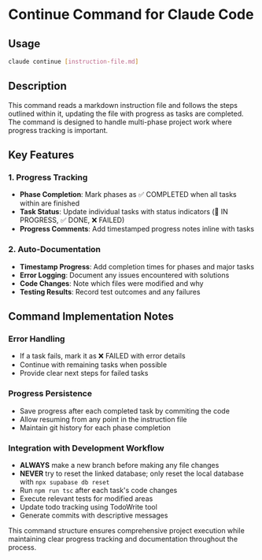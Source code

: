 # Continue Command for Claude Code

## Usage
```bash
claude continue [instruction-file.md]
```

## Description
This command reads a markdown instruction file and follows the steps outlined within it, updating the file with progress as tasks are completed. The command is designed to handle multi-phase project work where progress tracking is important.

## Key Features

### 1. Progress Tracking
- **Phase Completion**: Mark phases as ✅ COMPLETED when all tasks within are finished
- **Task Status**: Update individual tasks with status indicators (🔄 IN PROGRESS, ✅ DONE, ❌ FAILED)
- **Progress Comments**: Add timestamped progress notes inline with tasks

### 2. Auto-Documentation
- **Timestamp Progress**: Add completion times for phases and major tasks
- **Error Logging**: Document any issues encountered with solutions
- **Code Changes**: Note which files were modified and why
- **Testing Results**: Record test outcomes and any failures

## Command Implementation Notes

### Error Handling
- If a task fails, mark it as ❌ FAILED with error details
- Continue with remaining tasks when possible
- Provide clear next steps for failed tasks

### Progress Persistence
- Save progress after each completed task by commiting the code
- Allow resuming from any point in the instruction file
- Maintain git history for each phase completion

### Integration with Development Workflow
- **ALWAYS** make a new branch before making any file changes 
- **NEVER** try to reset the linked database; only reset the local database with `npx supabase db reset`
- Run `npm run tsc` after each task's code changes
- Execute relevant tests for modified areas
- Update todo tracking using TodoWrite tool
- Generate commits with descriptive messages

This command structure ensures comprehensive project execution while maintaining clear progress tracking and documentation throughout the process.